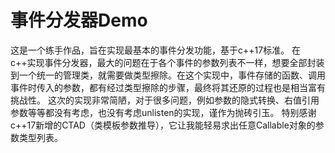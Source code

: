# 事件分发器Demo
这是一个练手作品，旨在实现最基本的事件分发功能，基于c++17标准。
在c++实现事件分发器，最大的问题在于各个事件的参数列表不一样，想要全部封装到一个统一的管理类，就需要做类型擦除。在这个实现中，事件存储的函数、调用事件时传入的参数，都有经过类型擦除的步骤，最终将其还原的过程也是相当富有挑战性。
这次的实现非常简陋，对于很多问题，例如参数的隐式转换、右值引用参数等等都没有考虑，也没有考虑unlisten的实现，谨作为抛砖引玉。
特别感谢c++17新增的CTAD（类模板参数推导），它让我能轻易求出任意Callable对象的参数类型列表。
